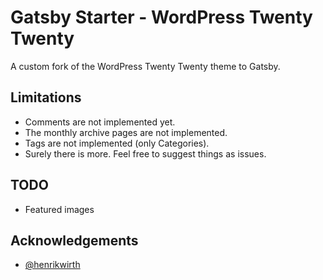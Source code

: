 # Gatsby Starter - WordPress Twenty Twenty

A custom fork of the WordPress Twenty Twenty theme to Gatsby.

## Limitations

-  Comments are not implemented yet.
-  The monthly archive pages are not implemented.
-  Tags are not implemented (only Categories).
-  Surely there is more. Feel free to suggest things as issues.

## TODO

-  Featured images

## Acknowledgements

- [@henrikwirth](https://github.com/henrikwirth/gatsby-starter-wordpress-twenty-twenty)
